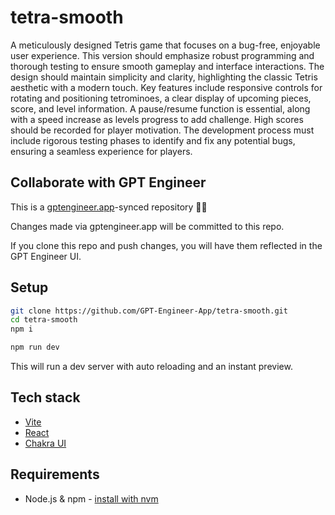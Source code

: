 # tetra-smooth

A meticulously designed Tetris game that focuses on a bug-free, enjoyable user experience. This version should emphasize robust programming and thorough testing to ensure smooth gameplay and interface interactions. The design should maintain simplicity and clarity, highlighting the classic Tetris aesthetic with a modern touch. Key features include responsive controls for rotating and positioning tetrominoes, a clear display of upcoming pieces, score, and level information. A pause/resume function is essential, along with a speed increase as levels progress to add challenge. High scores should be recorded for player motivation. The development process must include rigorous testing phases to identify and fix any potential bugs, ensuring a seamless experience for players.

## Collaborate with GPT Engineer

This is a [gptengineer.app](https://gptengineer.app)-synced repository 🌟🤖

Changes made via gptengineer.app will be committed to this repo.

If you clone this repo and push changes, you will have them reflected in the GPT Engineer UI.

## Setup

```sh
git clone https://github.com/GPT-Engineer-App/tetra-smooth.git
cd tetra-smooth
npm i
```

```sh
npm run dev
```

This will run a dev server with auto reloading and an instant preview.

## Tech stack

- [Vite](https://vitejs.dev/)
- [React](https://react.dev/)
- [Chakra UI](https://chakra-ui.com/)

## Requirements

- Node.js & npm - [install with nvm](https://github.com/nvm-sh/nvm#installing-and-updating)
